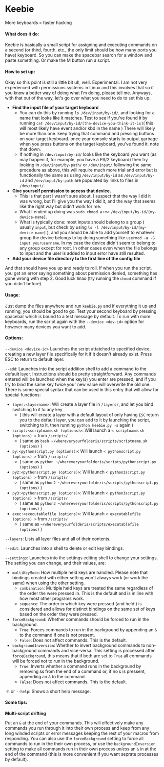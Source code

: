 # Keebie

More keyboards = faster hacking



#### What does it do:

Keebie is basically a small script for assigning and executing commands on a second (or third, fourth, etc., the only limit should be how many ports you have) keyboard. So you can make the spacebar search for a window and paste something. Or make the M button run a script.



#### How to set up:

Okay so this point is still a little bit uh, well. Experimental. I am not very experienced with permissions systems in Linux and this involves that so if you know a better way of doing what I'm doing, please tell me. Anyways, with that out of the way, let's go over what you need to do to set this up.

- **Find the input file of your target keyboard**
  - You can do this by running `ls /dev/input/by-id/`, and looking for a name that looks like it matches. Test to see if you've found it by running `cat /dev/input/by-id/[the-device-you-think-it-is]`( this will most likely have event and/or kbd in the name ) There will likely be more than one. keep trying that command and pressing buttons on your target keyboard. once your console starts to output garbage when you press buttons on the target keyboard, you've found it. note that down.
  - If nothing in `/dev/input/by-id/` looks like the keyboard you want (as may happen if, for example, you have a PS/2 keyboard) then try looking in `/dev/input/by-path/` or `/dev/input/` following the same procedure as above, this will require much more trial and error but is functionally the same as using `/dev/input/by-id` as `/dev/input/by-id` and `/dev/input/by-path` are populated by links to files in `/dev/input/`.
- **Give yourself permission to access that device.**
  - This is that part I wasn't sure about. I suspect that the way I did it was wrong, but I'll give you the way I did it, and the way that seems like the right way but didn't work for me.
  - What I ended up doing was `sudo chmod a+rw /dev/input/by-id/[my-device-name]`.
  - What is typically done: most inputs should belong to a group ( usually `input`, but check by using `ls -l /dev/input/by-id/[my-device-name]` ), and you should be able to add yourself to whatever group the device belongs to by doing something like `usermod -a -G input yourusername`. In my case the device didn't seem to belong to any group except for root. In other cases even when the file belongs to input and the user is added to input error have still resulted.
- **Add your device file directory to the first line of the config file**

And that should have you up and ready to roll. If when you run the script, you get an error saying something about permission denied, something has gone wrong with step 2. Good luck lmao (try running the `chmod` command if you didn't before).



#### Usage:

Just dump the files anywhere and run `keebie.py` and if everything it up and running, you should be good to go. Test your second keyboard by pressing spacebar which is bound to a test message by default. To run with more keyboards, run the script again with the `--device <dev-id>` option for however many devices you want to add. 



#### Options:

`--device <device-id>` Launches the script attatched to specified device, creating a new layer file specifically for it if it doesn't already exist. Press ESC to return to default layer.

`--add`: Launches into the script addition shell to add a command to the default layer. Instructions should be pretty straightforward. Any commands entered will be launched when the key(s) you enter are pressed, and if you try to bind the same key twice your new value will overwrite the old one. There is some special syntax that can be used in this entry that will allow for special functions:

- `layer:<layername>`: Will create a layer file in  `/layers/`, and let you bind switching to it to any key
  - ( this will create a layer with a default layout of only having `ESC` return you to the default layer, you can add to it by launching the script, switching to it, then running `python keebie.py -a` again )
- `script:<scriptname.sh (options)>`: Will launch a `< scriptname.sh (options) >` from `/scripts/`
  - ( same as `bash ~/whereveryourfolderis/scripts/scriptname.sh (options)` )
- `py:<pythonscript.py (options)>`: Will launch `< pythonscript.py (options) >` from `/scripts/` 
  - ( same as `python ~/whereveryourfolderis/scripts/pythonscript.py (options)` )
- `py2:<pythonscript.py (options)>`: Will launch `< python2script.py (options) >` from `/scripts/` 
  - ( same as `python2 ~/whereveryourfolderis/scripts/pythonscript.py (options)` )
- `py3:<pythonscript.py (options)>`: Will launch `< python3script.py (options) >` from `/scripts/` 
  - ( same as `python3 ~/whereveryourfolderis/scripts/pythonscript.py (options)` )
- `exec:<executablefile (options)>`: Will launch `< executablefile (options) >` from `/scripts/` 
  - ( same as `~/whereveryourfolderis/scripts/executablefile (options)` )

`--layers`: Lists all layer files and all of their contents.

`--edit`: Launches into a shell to delete or edit key bindings.

`--settings`: Launches into the settings editing shell to change your settings. The setting you can change, and their values, are:

- `multiKeyMode`: How multiple held keys are handled. Please note that bindings created with either setting won't always work (or work the same) when using the other setting.
  - `combination`: Multiple held keys are treated the same regardless of the order the were pressed in. This is the default and is in line with how most other programs work.
  - `sequence`: The order in which key were pressed (and held!) is considered and allows for distinct bindings on the same set of keys based on the order they were pressed.
- `forceBackground`: Whether commands should be forced to run in the background.
  - `True`: Forces commands to run in the background by appending an `&` to the command if one is not present.
  - `False`: Does not affect commands. This is the default.
- `backgroundInversion`: Whether to invert background commands to non-background commands and vice-versa. This setting is processed after `forceBackground`, this means that if both are set to `True` all commands will be forced not to run in the background.
  - `True`: Inverts whether a command runs in the background by removing `&`s from the end of a command or, if no `&` is pressent, appending an `&` to the command.
  - `False`: Does not affect commands. This is the default.

`-h` or `--help`: Shows a short help message.



#### Some tips:

**Multi-script drifting**

​Put an `&` at the end of your commands. This will effectively make any commands you run through it into their own process and keep from any long winded scripts or error messages keeping the rest of your macros from responding. You can also use the `forceBackground` setting to force all commands to run in the their own process, or use the `backgroundInversion` setting to make all commands run in their own process *unless* an `&` in at the end of the command (this is more convenient if you want seprate processes by default).
